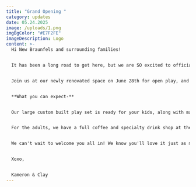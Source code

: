 ```yaml
---
title: "Grand Opening "
category: updates
date: 05.24.2025
image: /uploads/1.png
imgBgColor: "#E7F2FE"
imageDescription: Logo
content: >-
  Hi New Braunfels and surrounding families!


  It has been a long road to get here, but we are SO excited to officially announce our Grand Opening!!


  Join us at our newly renovated space on June 28th for open play, and lots of goodies! Come and see what we have been working so hard on for y'all for the past year. 


  **What you can expect-**


  Our large custom built play set is ready for your kids, along with many creative play opportunities. These include, but not even close to limited to, our custom built giant lite brite, giant legos, play kitchen and toys, doll strollers, infant push carts, and magnet tile wall.


  For the adults, we have a full coffee and specialty drink shop at the front! You can browse our menu now on our website 'cafe' tab. 


  We can't wait to welcome you all in! We know you'll love it just as much as we do. Reserve your spots now!!


  Xoxo,


  Kameron & Clay
---
```

